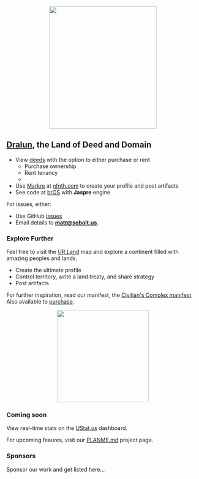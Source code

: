 
<p align="center"><img src="https://github.com/nfnth/res/raw/main/site/bird.png" width="280" height="320" /></p>
  
## [Dralun](https://dralun.com), the Land of Deed and Domain

- View [deeds](https://github.com/nfnth/nfnth/blob/master/doc/DEED.md) with the option to either purchase or rent
  - Purchase ownership
  - Rent tenancy
  - 
- Use [Markre](https://github.com/nfnth/nfnth/blob/master/doc/MATTDOWN.md) at [nfnth.com](https://nfnth.com) to create your profile and post artifacts
- See code at [brOS](https://github.com/nfnth/nfnth/blob/master/doc/BROS.md) with **Jaspre** engine

For issues, either:

- Use GitHub [issues](https://github.com/nfnth/nfnth/issues)
- Email details to **matt@sebolt.us**.

### Explore Further

Feel free to visit the [UR.Land](https://ur.land) map and explore a continent filled with amazing peoples and lands. 

- Create the ultimate profile
- Control territory, write a land treaty, and share strategy
- Post artifacts

For further inspiration, read our manifest, the [Civilian's Complex manifest](https://github.com/nfnth/nfnth/blob/master/doc/CC.md). Also available to [purchase]().

<p align="center"><img src="https://github.com/nfnth/res/raw/main/site/fox.png" width="240" height="240" /></p>
  
### Coming soon
 
View real-time stats on the [UStat.us](https://ustat.us) dashboard. 
 
For upcoming feaures, visit our [PLANME.md](https://github.com/users/nfnth/projects/3) project page.
 
### Sponsors

Sponsor our work and get listed here...
